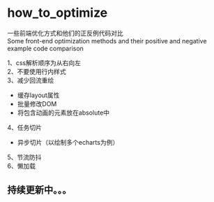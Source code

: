 # how_to_optimize
一些前端优化方式和他们的正反例代码对比  
Some front-end optimization methods and their positive and negative example code comparison


1、css解析顺序为从右向左  
2、不要使用行内样式  
3、减少回流重绘
- 缓存layout属性  
- 批量修改DOM  
- 将包含动画的元素放在absolute中

4、任务切片
- 异步切片（以绘制多个echarts为例）

5、节流防抖  
6、懒加载

## 持续更新中。。。
